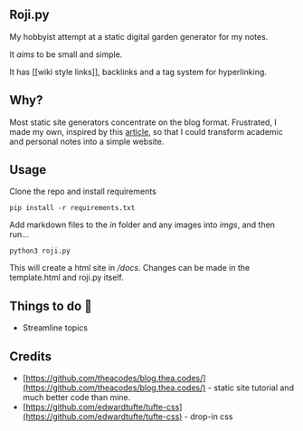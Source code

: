## Roji.py

My hobbyist attempt at a static digital garden generator for my notes.

It *aims* to be small and simple.

It has [[wiki style links]], backlinks and a tag system for hyperlinking. 

## Why?

Most static site generators concentrate on the blog format. Frustrated, I made my own, inspired by this [article](https://medium.com/swlh/a-static-site-generator-in-python-part-2-d7071da25904), so that I could transform academic and personal notes into a simple website. 

## Usage
Clone the repo and install requirements 
```
pip install -r requirements.txt 
```
Add markdown files to the *in* folder and any images into *imgs*, and then run...

```
python3 roji.py
```

This will create a html site in */docs*. Changes can be made in the template.html and roji.py itself. 

## Things to do 🍃

- Streamline topics

## Credits
- [https://github.com/theacodes/blog.thea.codes/](https://github.com/theacodes/blog.thea.codes/) - static site tutorial and much better code than mine.
- [https://github.com/edwardtufte/tufte-css](https://github.com/edwardtufte/tufte-css) - drop-in css
